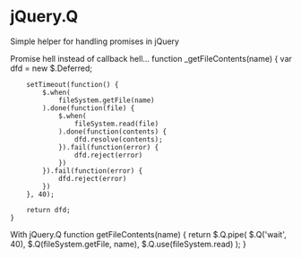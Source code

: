 jQuery.Q
========

Simple helper for handling promises in jQuery

Promise hell instead of callback hell...
	function _getFileContents(name) {
		var dfd = new $.Deferred;

		setTimeout(function() {
			$.when(
				fileSystem.getFile(name)
			).done(function(file) {
				$.when(
					fileSystem.read(file)
				).done(function(contents) {
					dfd.resolve(contents);
				}).fail(function(error) {
					dfd.reject(error)
				})
			}).fail(function(error) {
				dfd.reject(error)
			})
		}, 40);

		return dfd;
	}

With jQuery.Q
	function getFileContents(name) {
		return $.Q.pipe(
			$.Q('wait', 40),
    		$.Q(fileSystem.getFile, name), 
    		$.Q.use(fileSystem.read)
		);
	}


